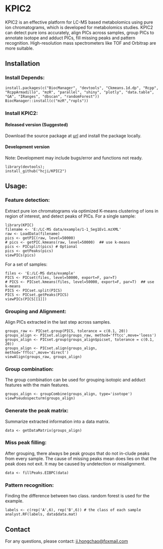 # KPIC2
  KPIC2 is an effective platform for LC-MS based metabolomics using pure ion chromatograms, which is developed for metabolomics studies. KPIC2 can detect pure ions accurately, align PICs across samples, group PICs to annotate isotope and adduct PICs, fill missing peaks and pattern recognition. High-resolution mass spectrometers like TOF and Orbitrap are more suitable.

## Installation  

### Install Depends: 

    install.packages(c("BiocManager", "devtools", "Ckmeans.1d.dp", "Rcpp", "RcppArmadillo", "mzR", "parallel", "shiny", "plotly", "data.table", "GA", "IRanges", "dbscan", "randomForest"))
    BiocManager::install(c("mzR","ropls"))

### Install KPIC2:  

#### Released version (Suggested)
Download the source package at [url](https://github.com/hcji/KPIC2/releases) and install the package locally.

#### Development version
Note: Development may include bugs/error and functions not ready.

    library(devtools);  
    install_github("hcji/KPIC2")
	
## Usage:
### Feature detection:
  Extract pure ion chromatograms via optimized K-means clustering of ions in region of interest, and detect peaks of PICs.
  For a single sample:

    library(KPIC)
    filename <- 'E:/LC-MS data/example/1-1_Seg1Ev1.mzXML'
    raw <- LoadData(filename)
    pics <- getPIC(raw, level=50000)
    # pics <- getPIC.kmeans(raw, level=50000)  ## use k-means 
    pics <- PICsplit(pics) # Optional
    pics <- getPeaks(pics)
    viewPICs(pics)

  For a set of samples:

    files <- 'E:/LC-MS data/example'
    PICS <- PICset(files, level=50000, export=F, par=T)
    # PICS <- PICset.kmeans(files, level=50000, export=F, par=T)  ## use k-means 
    PICS <- PICset.split(PICS)
    PICS <- PICset.getPeaks(PICS)
    viewPICs(PICS[[1]])


### Grouping and Alignment:
  Align PICs extracted in the last step across samples.

    groups_raw <- PICset.group(PICS, tolerance = c(0.1, 20))
    groups_align <- PICset.align(groups_raw, method='fftcc',move='loess')
    groups_align <- PICset.group(groups_align$picset, tolerance = c(0.1, 20))
	groups_align <- PICset.align(groups_align, method='fftcc',move='direct')
    viewAlign(groups_raw, groups_align)
    

### Group combination:
  The group combination can be used for grouping isotopic and adduct features with the main features.

    groups_align <- groupCombine(groups_align, type='isotope')
    viewPseudospecturm(groups_align)

    
### Generate the peak matrix:
  Summarize extracted information into a data matrix.

    data <- getDataMatrix(groups_align)
    
### Miss peak filling:
  After grouping, there always be peak groups that do not in-clude peaks from every sample. The cause of missing peaks mean does lies on that the peak does not exit. It may be caused by undetection or misalignment. 

    data <- fillPeaks.EIBPC(data)
    
### Pattern recognition:
  Finding the difference between two class. random forest is used for the example.

    labels <- c(rep('A',6), rep('B',6)) # the class of each sample
    analyst.RF(labels, data$data.mat)

## Contact
  For any questions, please contact:  ji.hongchao@foxmail.com
